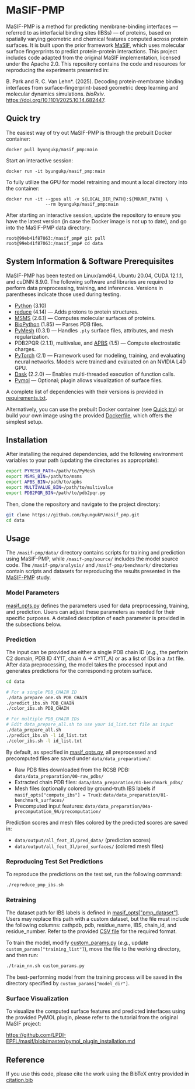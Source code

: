 # MaSIF-PMP

MaSIF-PMP is a method for predicting membrane-binding interfaces — referred to as interfacial binding sites (IBSs) — of proteins, based on spatially varying geometric and chemical features computed across protein surfaces. It is built upon the prior framework [MaSIF](https://github.com/LPDI-EPFL/masif), which uses molecular surface fingerprints to predict protein–protein interactions. This project includes code adapted from the original MaSIF implementation, licensed under the Apache 2.0. This repository contains the code and resources for reproducing the experiments presented in:

B. Park and R. C. Van Lehn*. (2025). Decoding protein-membrane binding interfaces from surface-fingerprint-based geometric deep learning and molecular dynamics simulations. *bioRxiv*. https://doi.org/10.1101/2025.10.14.682447.

## Quick try
The easiest way of try out MaSIF-PMP is through the prebuilt Docker container:
```text
docker pull byungukp/masif_pmp:main
```

Start an interactive session:
```text
docker run -it byungukp/masif_pmp:main
```
To fully utilize the GPU for model retraining and mount a local directory into the container:
```text
docker run -it --gpus all -v ${LOCAL_DIR_PATH}:${MOUNT_PATH} \
               --rm byungukp/masif_pmp:main
```

After starting an interactive session, update the repository to ensure you have the latest version (in case the Docker image is not up to date), and go into the MaSIF-PMP data directory:
```text
root@99eb41f87063:/masif_pmp# git pull
root@99eb41f87063:/masif_pmp# cd data
```


## System Information & Software Prerequisites
MaSIF-PMP has been tested on Linux/amd64, Ubuntu 20.04, CUDA 12.1.1, and cuDNN 8.9.0. The following software and libraries are required to perform data preprocessing, training, and inferences. Versions in parentheses indicate those used during testing.

* [Python](https://www.python.org/) (3.10)
* [reduce](https://github.com/rlabduke/reduce) (4.14) — Adds protons to protein structures.
* [MSMS](http://mgltools.scripps.edu/packages/MSMS/) (2.6.1) — Computes molecular surfaces of proteins. 
* [BioPython](https://github.com/biopython/biopython) (1.85) — Parses PDB files.
* [PyMesh](https://github.com/PyMesh/PyMesh) (0.3.1) — Handles `.ply` surface files, attributes, and mesh regularization.
* PDB2PQR (2.1.1), multivalue, and [APBS](http://www.poissonboltzmann.org/) (1.5) — Compute electrostatic charges.
* [PyTorch](https://pytorch.org/) (2.1) — Framework used for modeling, training, and evaluating neural networks.
Models were trained and evaluated on an NVIDIA L40 GPU.
* [Dask](https://dask.org/) (2.2.0) — Enables multi-threaded execution of function calls.
* [Pymol](https://pymol.org/) — Optional; plugin allows visualization of surface files.

A complete list of dependencies with their versions is provided in [requirements.txt](requirements.txt).

Alternatively, you can use the prebuilt Docker container (see [Quick try](#Quick-try)) or build your own image using the provided [Dockerfile](Dockerfile), which offers the simplest setup.


## Installation
After installing the required dependencies, add the following environment variables to your path (updating the directories as appropriate):
```sh
export PYMESH_PATH=/path/to/PyMesh
export MSMS_BIN=/path/to/msms
export APBS_BIN=/path/to/apbs
export MULTIVALUE_BIN=/path/to/multivalue
export PDB2PQR_BIN=/path/to/pdb2pqr.py
```
Then, clone the repository and navigate to the project directory:
```sh
git clone https://github.com/byungukP/masif_pmp.git
cd data
```

## Usage
The `/masif-pmp/data/` directory contains scripts for training and prediction using MaSIF-PMP, while `/masif-pmp/source/` includes the model source code.
The `/masif-pmp/analysis/` and `/masif-pmp/benchmark/` directories contain scripts and datasets for reproducing the results presented in the [MaSIF-PMP](https://doi.org/10.1101/2025.10.14.682447) study.


### Model Parameters
[masif_opts.py](source/default_config/masif_opts.py) defines the parameters used for data preprocessing, training, and prediction.
Users can adjust these parameters as needed for their specific purposes.
A detailed description of each parameter is provided in the subsections below.

### Prediction
The input can be provided as either a single PDB chain ID (*e.g.*, the perforin C2 domain, PDB ID 4Y1T, chain A → 4Y1T_A) or as a list of IDs in a .txt file.
After data preprocessing, the model takes the processed input and generates predictions for the corresponding protein surface.


```sh
cd data

# For a single PDB_CHAIN ID
./data_prepare_one.sh PDB_CHAIN
./predict_ibs.sh PDB_CHAIN
./color_ibs.sh PDB_CHAIN

# For multiple PDB_CHAIN IDs
# Edit data_prepare_all.sh to use your id_list.txt file as input
./data_prepare_all.sh
./predict_ibs.sh -l id_list.txt
./color_ibs.sh -l id_list.txt
```

By default, as specified in [masif_opts.py](source/default_config/masif_opts.py), all preprocessed and precomputed files are saved under `data/data_preparation/`:
- Raw PDB files downloaded from the RCSB PDB: `data/data_preparation/00-raw_pdbs/`
- Extracted chain PDB files: `data/data_preparation/01-benchmark_pdbs/`
- Mesh files (optionally colored by ground-truth IBS labels if `masif_opts["compute_ibs"] = True`): `data/data_preparation/01-benchmark_surfaces/`
- Precomputed input features: `data/data_preparation/04a-precomputation_9A/precomputation/`

Prediction scores and mesh files colored by the predicted scores are saved in:
- `data/output/all_feat_3l/pred_data/` (prediction scores)
- `data/output/all_feat_3l/pred_surfaces/` (colored mesh files)


### Reproducing Test Set Predictions
To reproduce the predictions on the test set, run the following command:
```sh
./reproduce_pmp_ibs.sh
```

### Retraining
The dataset path for IBS labels is defined in [masif_opts["pmp_dataset"]](source/default_config/masif_opts.py).
Users may replace this path with a custom dataset, but the file must include the following columns:
cathpdb, pdb, residue_name, IBS, chain_id, and residue_number.
Refer to the provided [CSV file](data/lists/pmp_dataset.csv) for the required format.

To train the model, modify [custom_params.py](data/nn_models/all_feat_3l/custom_params.py)
 (*e.g.*, update `custom_params["training_list"]`), move the file to the working directory, and then run:

```sh
./train_nn.sh custom_params.py
```

The best-performing model from the training process will be saved in the directory specified by `custom_params["model_dir"]`.


### Surface Visualization
To visualize the computed surface features and predicted interfaces using the provided PyMOL plugin, please refer to the tutorial from the original MaSIF project:

https://github.com/LPDI-EPFL/masif/blob/master/pymol_plugin_installation.md

## Reference
If you use this code, please cite the work using the BibTeX entry provided in [citation.bib](citation.bib)

